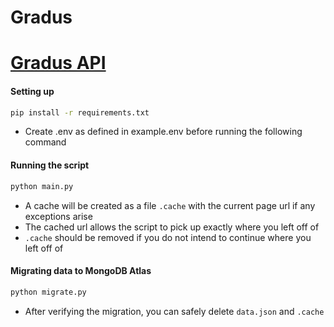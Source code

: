 # Gradus 
# [Gradus API](https://github.com/jiechenmc/Gradus-API)
#### Setting up
```bash
pip install -r requirements.txt
```
- Create .env as defined in example.env before running the following command
####

#### Running the script
```bash
python main.py
```
- A cache will be created as a file `.cache` with the current page url if any exceptions arise
- The cached url allows the script to pick up exactly where you left off of
- `.cache` should be removed if you do not intend to continue where you left off of
####

#### Migrating data to MongoDB Atlas
```bash
python migrate.py
```
- After verifying the migration, you can safely delete `data.json` and `.cache`
####
